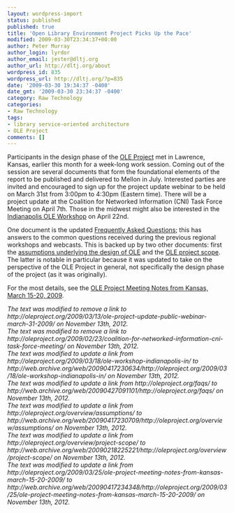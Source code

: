 ```yaml
---
layout: wordpress-import
status: published
published: true
title: 'Open Library Environment Project Picks Up the Pace'
modified: 2009-03-30T23:34:37+00:00
author: Peter Murray
author_login: lyrdor
author_email: jester@dltj.org
author_url: http://dltj.org/about
wordpress_id: 835
wordpress_url: http://dltj.org/?p=835
date: '2009-03-30 19:34:37 -0400'
date_gmt: '2009-03-30 23:34:37 -0400'
category: Raw Technology
categories:
- Raw Technology
tags:
- library service-oriented architecture
- OLE Project
comments: []
---
```

<p>Participants in the design phase of the <a href="http://oleproject.org/" title="The OLE Project">OLE Project</a> met in Lawrence, Kansas, earlier this month for a week-long work session.  Coming out of the session are several documents that form the foundational elements of the report to be published and delivered to Mellon in July.  Interested parties are invited and encouraged to sign up for the <span class="removed_link" title="http://oleproject.org/2009/03/13/ole-project-update-public-webinar-march-31-2009/">project update webinar</span> to be held on March 31st from 3:00pm to 4:30pm (Eastern time).  There will be a project update at the <span class="removed_link" title="http://oleproject.org/2009/02/23/coalition-for-networked-information-cni-task-force-meeting/">Coalition for Networked Information (CNI) Task Force Meeting</span> on April 7th.  Those in the midwest might also be interested in the <a href="http://web.archive.org/web/20090417230634/http://oleproject.org/2009/03/18/ole-workshop-indianapolis-in/" title="OLE Project Workshop in Indianapolis, IN">Indianapolis OLE Workshop</a> on April 22nd.</p>
<p>One document is the updated <a href="http://web.archive.org/web/20090427091101/http://oleproject.org/faqs/" title="OLE Project FAQs">Frequently Asked Questions</a>; this has answers to the common questions received during the previous regional workshops and webcasts.  This is backed up by two other documents:  first the <a href="http://web.archive.org/web/20090417230709/http://oleproject.org/overview/assumptions/" title="OLE Project Assumptions">assumptions underlying the design of OLE</a> and the <a href="http://web.archive.org/web/20090218225221/http://oleproject.org/overview/project-scope/" title="OLE Project  Scope">OLE project scope</a>.  The latter is notable in particular because it was updated to take on the perspective of the OLE Project in general, not specifically the design phase of the project (as it was originally).</p>
<p>For the most details, see the <a href="http://web.archive.org/web/20090417234348/http://oleproject.org/2009/03/25/ole-project-meeting-notes-from-kansas-march-15-20-2009/" title="OLE Project Meeting Notes from Kansas, March 15-20, 2009">OLE Project Meeting Notes from Kansas, March 15-20, 2009</a>.
<p style="padding:0;margin:0;font-style:italic;" class="removed_link">The text was modified to remove a link to http://oleproject.org/2009/03/13/ole-project-update-public-webinar-march-31-2009/ on November 13th, 2012.</p>
<p style="padding:0;margin:0;font-style:italic;" class="removed_link">The text was modified to remove a link to http://oleproject.org/2009/02/23/coalition-for-networked-information-cni-task-force-meeting/ on November 13th, 2012.</p>
<p style="padding:0;margin:0;font-style:italic;">The text was modified to update a link from http://oleproject.org/2009/03/18/ole-workshop-indianapolis-in/ to http://web.archive.org/web/20090417230634/http://oleproject.org/2009/03/18/ole-workshop-indianapolis-in/ on November 13th, 2012.</p>
<p style="padding:0;margin:0;font-style:italic;">The text was modified to update a link from http://oleproject.org/faqs/ to http://web.archive.org/web/20090427091101/http://oleproject.org/faqs/ on November 13th, 2012.</p>
<p style="padding:0;margin:0;font-style:italic;">The text was modified to update a link from http://oleproject.org/overview/assumptions/ to http://web.archive.org/web/20090417230709/http://oleproject.org/overview/assumptions/ on November 13th, 2012.</p>
<p style="padding:0;margin:0;font-style:italic;">The text was modified to update a link from http://oleproject.org/overview/project-scope/ to http://web.archive.org/web/20090218225221/http://oleproject.org/overview/project-scope/ on November 13th, 2012.</p>
<p style="padding:0;margin:0;font-style:italic;">The text was modified to update a link from http://oleproject.org/2009/03/25/ole-project-meeting-notes-from-kansas-march-15-20-2009/ to http://web.archive.org/web/20090417234348/http://oleproject.org/2009/03/25/ole-project-meeting-notes-from-kansas-march-15-20-2009/ on November 13th, 2012.</p>
